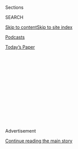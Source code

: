 <div id="app">

<div>

<div>

<div>

<div class="NYTAppHideMasthead css-1q2w90k e1suatyy0">

<div class="section css-ui9rw0 e1suatyy2">

<div class="css-eph4ug er09x8g0">

<div class="css-6n7j50">

</div>

<span class="css-1dv1kvn">Sections</span>

<div class="css-10488qs">

<span class="css-1dv1kvn">SEARCH</span>

</div>

[Skip to content](#site-content)[Skip to site
index](#site-index)

</div>

<div id="masthead-section-label" class="css-1wr3we4 eaxe0e00">

[Podcasts](https://www.nytimes.com/spotlight/podcasts)

</div>

<div class="css-10698na e1huz5gh0">

</div>

</div>

<div id="masthead-bar-one" class="section hasLinks css-15hmgas e1csuq9d3">

<div class="css-uqyvli e1csuq9d0">

</div>

<div class="css-1uqjmks e1csuq9d1">

</div>

<div class="css-9e9ivx">

[](https://myaccount.nytimes.com/auth/login?response_type=cookie&client_id=vi)

</div>

<div class="css-1bvtpon e1csuq9d2">

[Today’s
Paper](https://www.nytimes.com/section/todayspaper)

</div>

</div>

</div>

</div>

<div data-aria-hidden="false">

<div id="site-content" data-role="main">

<div>

<div class="css-1aor85t" style="opacity:0.000000001;z-index:-1;visibility:hidden">

<div class="css-1hqnpie">

<div class="css-epjblv">

<span class="css-17xtcya">[Podcasts](/spotlight/podcasts)</span><span class="css-x15j1o">|</span><span class="css-fwqvlz">‘Everything
Is Always Keep
Changing’</span>

</div>

<div class="css-k008qs">

<div class="css-1iwv8en">

<span class="css-18z7m18"></span>

<div>

</div>

</div>

<span class="css-1n6z4y">https://nyti.ms/2x3320V</span>

<div class="css-1705lsu">

<div class="css-4xjgmj">

<div class="css-4skfbu" data-role="toolbar" data-aria-label="Social Media Share buttons, Save button, and Comments Panel with current comment count" data-testid="share-tools">

  - 
  - 
  - 
  - 
    
    <div class="css-6n7j50">
    
    </div>

  - 

</div>

</div>

</div>

</div>

</div>

</div>

<div id="NYT_TOP_BANNER_REGION" class="css-13pd83m">

</div>

<div id="top-wrapper" class="css-1sy8kpn">

<div id="top-slug" class="css-l9onyx">

Advertisement

</div>

[Continue reading the main
story](#after-top)

<div class="ad top-wrapper" style="text-align:center;height:100%;display:block;min-height:250px">

<div id="top" class="place-ad" data-position="top" data-size-key="top">

</div>

</div>

<div id="after-top">

</div>

</div>

<div>

<div class="css-1g7y0i5 e1drnplw0">

<div class="css-1ceswkc e1drnplw1">

</div>

<div class="css-f2fzwx e1drnplw2">

<div data-aria-labelledby="modal-title" data-role="region">

<div id="modal-title" class="css-mln36k">

transcript

</div>

<div class="css-pbq7ev">

</div>

<span>Back to Sugar
Calling</span>

<div class="css-f6lhej">

<div class="css-1ialerq">

<div class="css-1701swk">

bars

</div>

<div>

<div class="css-1t7yl1y">

0:00/41:16

</div>

<div class="css-og85jy">

\-41:16

</div>

</div>

</div>

</div>

<div class="css-15fbio0">

<div class="css-1p4nyns">

transcript

## ‘Everything Is Always Keep Changing’

### Hosted by Cheryl Strayed, produced by Kelly Prime and Austin Mitchell, and edited by Sara Sarasohn

#### Cheryl Strayed calls the author George Saunders to talk through the uncertainties of this moment.

Friday, April 3rd, 2020

</div>

  - cheryl strayed  
    So I have this wonderful mentor, the writer George Saunders. He’s
    the author of so many beautiful books. “Lincoln in the Bardo” is his
    most recent one, “Tenth of December,” “CivilWarLand in Bad Decline,”
    “Pastoralia” and several others. He was my professor when I was
    getting my M.F.A. at Syracuse University. Now it was more than 20
    years ago that I met George. And I didn’t really even read his
    writing before I applied there. What’s interesting about it is so
    many people were applying there because they wanted to work with
    George. And I didn’t. I hadn’t read his work. But what happened is
    he called me up and he accepted me into the program. And we had
    these long conversations, and I was so struck by how wonderful he
    was that I went and read his books. And I was like, oh, he is a
    great writer. I’d love to work with him. So I did that. I accepted.
    And there was this graduate school picnic — this sort of opening
    picnic, and I met him and his wife Paula and their two daughters who
    were really little kids at the time. I have this vivid image of
    George putting his hand on top of one of their heads. And now
    they’re in their 20s and all grown up. But I knew that I was
    meeting somebody who was really, at essence, a really wonderful
    person. I think he’s an extraordinary — a great, great writer. But
    he’s an even more extraordinary man. So I was thinking about George
    in this moment, because he has been such a guiding light to me and
    to so many. His humor, his compassion, his generosity, and his
    ability to take the long view, I feel like that is the voice I need
    to hear right now on the phone. So I’m going to give him a call.

  - \[phone ringing\]

  - george saunders  
    Hello?

  - cheryl strayed  
    George.

  - george saunders  
    Cheryl, how you doing?

  - cheryl strayed  
    Hi, it’s Cheryl.

  - george saunders  
    I know.

  - cheryl strayed  
    How are you doing?

  - george saunders  
    Good. We’re hanging in here.

  - cheryl strayed  
    Oh my gosh. I’m really so excited to get this chance to talk to you
    in the middle of a pandemic.

  - george saunders  
    Yeah. It’s a once in a lifetime.

  - cheryl strayed  
    I hope so. How are you? First of all, where are you?

  - george saunders  
    I’m in Corralitos, California. So we’re just between Santa Cruz and
    Watsonville — so kind of up on a hillside. And from the front of our
    house, you can see Watsonville and some of the ocean.

  - cheryl strayed  
    Wow. So you’re looking out over — do you see trees? Do you see
    houses? What do you see?

  - george saunders  
    Well, we’re up in Redwoods, and so we see that. And then if you look
    far enough out, there’s berry fields. And then beyond that, kind of
    dimly, there’s the city of Watsonville. So it’s really beautiful.
    And you’d never know there was a problem.

  - cheryl strayed  
    Yeah, isn’t that interesting? That’s fascinating to me.

  - george saunders  
    Yeah I was staying off media so much, and then I got back on it. And
    I just was kind of stunned by the numbers that they’re talking about
    now. And I just can’t imagine 100,000 people. That’s just literally
    beyond my capacity to imagine it. And it’s such a weird disconnect
    to have that in your head and your heart and then look outside and
    everything looks, from this perspective, normal. It’s really
    strange.

  - cheryl strayed  
    Yeah. There is this sense we’ve been lucky not to be sick, at least
    yet. But beyond us, there are really painful and hard and difficult
    things happening to a lot of people around the globe. And that, to
    me, I have to say, has been terrifying. And it’s been distracting.
    And I’m curious how you’ve been responding to that emotionally.

  - george saunders  
    Well, I think in some ways, I don’t know, it’s always happening.
    There is always misery. But I also think I’ve noticed about myself
    that in times like this, my mind wants to have answers for
    everything. It wants to have a take on things to give myself
    comfort. I think of it like when you slip on the ice and in the
    split second before you’re about to hit the ground, that’s really
    having no take. You’re just out of control and the pavement’s
    rushing up. So I think sometimes you just go, yeah, we’re in that
    moment. We can pretend we can stop time and have a take on hitting
    the pavement or being mindful as we hit the pavement. But in fact,
    it’s really unknown what’s happening. And I think, especially for
    writers, us type A people, it’s kind of difficult to be in a state
    where you just say I really don’t know what’s going on I have no
    control over it and no say over it and actually, very little
    influence at this point. That’s a strange set of thoughts for
    anybody to have. But I think maybe for those of us who interpret for
    a living, it’s especially both confusing and important, I think, to
    say, yeah, we don’t know. We have to keep our sensory apparatus as
    open as we can so we don’t miss any actual data. And to do that in
    the face of one’s own anxiety is kind of difficult.

  - cheryl strayed  
    It is. And as you’re talking, you’re reminding me, you told me about
    an email you wrote to your graduate students at Syracuse University,
    and I’m wondering if you could read to me what you wrote to them.

  - george saunders  
    Oh. Sure. Sure. No, I’d be happy to. Yeah, it just goes like this.
    Dear, S.U. writers — jeez, what a hard and depressing and scary
    time, so much suffering and anxiety everywhere. I saw this bee
    happily buzzing around a flower yesterday and felt like, “Moron\! If
    you only knew.” But it also occurs to me that this is when the world
    needs our eyes and ears and minds. This has never happened before
    here — at least not since 1918. We are, and especially you are, the
    generation that is going to have to help us make sense of this and
    recover afterwards. What new forms might you invent to fictionalize
    an event like this, where all of the drama is happening in private,
    essentially? Are you keeping records of the emails and texts you’re
    getting, the thoughts you’re having, the way your hearts and minds
    are reacting to this strange new way of living? It’s all important.
    50 years from now, people the age you are now won’t believe this
    ever happened or will do the sort of eye roll we all do when someone
    tells us about something crazy that happened in 1960. What will
    convince that future kid is what you are able to write about this.
    And what you’re able to write about it will depend on how much sharp
    attention you’re paying now and what records you keep, also, I think
    with how open you can keep your heart. I’m trying to practice
    feeling something like, ah, so this is happening now. Or hmm, so
    this, too, is part of life on Earth — did not know that, universe.
    Thanks so much, stinker. And then I real quick tried to pretend I
    didn’t just call the universe a stinker. I did a piece once where I
    went to live incognito in a homeless camp in Fresno for a week. Very
    intense, but the best thing I heard in there was from this older guy
    from Guatemala, who was always saying, “Everything is always keep
    changing.” Truer words were never spoken. It’s only when we expect
    solidity, non-change, that we get taken by surprise. And we always
    expect solidity, no matter how well we know better. Well, this is
    all sounding a little preachy, and let me confess that I’m not
    taking my own advice — at all. It’s all happening so fast. Paula has
    what we are hoping is just a bad cold, and I’m doing a lot of inept
    caregiving. Our dogs can feel that something weird is going on — no
    walk? Again? But I guess what I’m trying to say is that the world is
    like a sleeping tiger, and we tend to live our lives there on its
    back. We’re much smaller than the tiger, obviously. We’re like
    Barbies and Kens on the back of a tiger. Now and then, that tiger
    wakes up, and that is terrifying. Sometimes it wakes up when someone
    we love dies or someone breaks our heart or there’s a pandemic. But
    this is far from the first time that tiger has come awake. He she
    has been doing it since the beginning of time and will never stop
    doing it. And always, there have been writers to observe it and
    later make some sort of sense of it — or at least bear witness to
    it. It’s good for the world for a writer to bear witness, and it’s
    good for the writer too, especially if she can bear witness with
    love and humor and, despite it all, some fondness for the world,
    just as it is manifesting — warts and all. All of this to say,
    there’s still work to be done, and now more than ever. There is a
    beautiful story about the Russian poet Anna Akhmatova. Her husband
    was shot and her son arrested during the Stalinist purges. One day,
    she was standing outside the prison with hundreds of other women in
    similar situations. It’s Russian cold, and they have to go there
    every day, wait for hours in this big, open yard, then get the
    answer that today and every day, there will be no news. But every
    day, they keep coming back. A woman, recognizing her as the famous
    poet, says, poet, can you write this? And Akhmatova thinks about it
    for a second and goes, yes. I wish you all the best during this
    crazy period. Someday soon, things will be back to some sort of
    normal, and it will be easier to be happy again. I believe this, and
    I hope it for each one of you. I look forward to seeing you all
    again and working with you, and even in time, with sufficient PPE,
    give you a handshake or a hug. Please feel free to email anytime for
    any reason, George.

  - cheryl strayed  
    George, that’s so beautiful. I mean, I know it’s been now a couple
    decades, really — has it been that long since I was your student?

  - george saunders  
    No. Three years. Three years.

  - cheryl strayed  
    But I feel like you wrote that to me. And I love this — how do you
    say her name — Akhmotiv —

  - george saunders  
    Akhmatova.

  - cheryl strayed  
    Akhmatova. I love how Akhmatova says — or the person standing with
    her says, poet, can you write this? And she says, I can. And I
    think, obviously, that is our job as writers, and it’s the job of
    the artist to write that moment. It has been through all time, and
    it will be through all time. And I think that that also translates
    outside of the arts. It translates to, really, every human on the
    planet who has something to contribute about the story of us. And I
    think that that’s what’s so powerful about that moment of that
    understanding that, yes, we can bear witness, as you say. We don’t
    have to be a novelist. We don’t have to be a poet. We can do that
    even as a person.

  - george saunders  
    Yeah. And also you get the feeling that she — I think you’re
    actually right. I think she says, I can. I don’t have the text in
    front of me. But the beauty of that is to say, I hear her saying, I
    think I can. I think I can try. And that idea that if you’re going
    to describe a moment like that, you’d really have to sort of keep
    moving the fences out. That’s a beautiful story, because she
    includes the woman who’s interrogating her. If she had just stopped
    at describing the weather in the jail, somehow it’s not the full
    reality. So I think that, for me, is a beautiful challenge is to
    keep saying everything that you think or feel or perceive, even if
    it seems totally trivial, might be part of the larger picture. It
    might be that in 100 years — or not 100 years, but say when we’re
    old people, you look back and it might be some totally trivial
    detail that actually encapsulates the whole thing. But you won’t
    know until you get there. And to know, you have to record it along
    the way, I guess.

  - cheryl strayed  
    So this idea — one thing I’m struck by that both of us keep sort of
    circling around and saying, this control. And I think both of us as
    writers who have invented characters and made them do things, we
    know that, actually, this idea that we can control really anything
    is just an absolute illusion. And yet, it’s incredibly hard for us
    to wrap our minds around, right? How are you absorbing that reality
    that you don’t know if you’re going to be able to go hang out with
    your friends in a month. You don’t know if you’re going to be able
    to do that in six months. We don’t really know when we can all make
    plans again. So I’m wondering, what sense do you make of that?

  - george saunders  
    Well, for me what’s interesting is I was really enjoying canceling
    things. Even before the pandemic, I was just like, I’m going to say
    no to everything. And I was getting a little bit ecstatic about that
    — that I could just be a family person and sit in my room and write.
    And I’m like, that’s what I really want to do anyway. So in a way,
    it’s weird, I’m still kind of in the place where, for most things,
    the canceling of plans doesn’t really make me very anxious. Except
    the one weird thing is I can’t see my parents or my kids. And that
    bothers me, because they’re both in different cities — my kids
    aren’t. So that’s bad. But actually, I think it just caught me at
    a funny moment where I’m happy to stay home. And then I think for
    me, the control thing has to do with it’s a personality disorder
    that I have. I found a way, I think, in my work to use it kind of
    beneficially. In that little world, you’re absolutely responsible
    for controlling every line. I think that’s what I’m finding out. I
    don’t know if that resonates with what happens when you write.

  - cheryl strayed  
    Well, and I think too, there is this sense of — I don’t know,
    there’s something about paying attention too. When you’re writing,
    you’re so focused. And that has been one of the primary challenges
    for me is distraction, I find that it’s very hard to focus unless I
    become absorbed in something. And writing surely does that. But what
    about other stuff? Are you baking bread and taking up new things? Or
    are you and Paula just laying low?

  - george saunders  
    Well, I mean, Paula has been a little sick. So I’ve been kind of the
    inept caregiver, as I said in that letter. And that’s been going on
    about eight or nine days. And so I really was working pretty well.
    But now I had a story in The New Yorker, so I closed that and did
    some of the peripheral stuff. But I’ve just been kind of cooking and
    cleaning in my comical American male way. So the thing I’m starting
    to notice — just micro notice — is I think I’m a little reliant on
    that state of concentration that you’re talking about. That when you
    go into a story, what it feels like to me as I’m just obsessing over
    the small details of the text. I’m starting to think that that’s
    some kind of neurological state that’s akin to, but not exactly
    equal to, meditation. And it really makes me happy in a kind of not
    euphoric, but it makes me solid. It makes me a little more positive
    as a person. But having found out the writing in that state of mind
    increases my happiness, then it’s kind of my responsibility to get
    into that more — as much as I can.

  - cheryl strayed  
    Do you meditate?

  - george saunders  
    Yeah. Yeah. And we’re doing some prayers during this. And yeah, so
    that’s been part of our lives for a long time and a very reliable
    one. And that’s one of the things about this moment that is
    interesting is that the anxiety that we’re talking about is
    basically people saying, I want things to be the way they were. I
    want to live. I want to not be sick. I want to not have to worry
    about getting somebody else sick. I want to go to a bar. But really,
    what occurs to me is, why? What was it that you want to do once you
    are free again? And for most of us — I think for me, it’s just, I
    want to assume my old habits. Why? Because they assuage my anxiety,
    essentially. And so it does present a little bit of a moment to look
    afresh it what we do with our energy when we’re healthy. And I know
    this is a trivial example — we live kind of about half an hour out
    of town. So it’s kind of a big trip to go into the store. But we go
    just about every day, I would say — just out of habit. Well this
    last period, we haven’t been in two weeks. And we’re eating better
    probably, you know? So it does make me think so many of the ways
    that we live are kind of just lazy and habitual from that small
    example to the larger things. So I’m trying to be optimistic and
    think that maybe each of us having a little enforced spring break
    and if we’re healthy, god willing, it might make us look a little
    differently at the American life that we all live — the innate
    laziness and violence of it and the habitual part of it — that most
    of us just accepted and try to make the best of it. So maybe a
    little bit of a breather for the world to go, wait a minute. What
    are we doing? That would be nice. We’ll see.

  - cheryl strayed  
    I think you’re really right. I think you might remember that I grew
    up in rural Minnesota without running water or electricity or indoor
    plumbing. And my mom was really this incredibly kind of
    self-sufficient person and my stepfather, incredibly
    self-sufficient, grew a lot of our food. And she preserved and
    canned and pickled everything. She baked bread. She knew how to do
    everything in the domestic realm. And I refused to learn any of
    that, because I wanted to. Because I didn’t want to be a domestic
    goddess. I wanted to be a great American writer. And I wanted to
    sort of mark my space in a place that wasn’t traditionally sort of
    defined for women. But, boy, have I thought about my mom so much in
    these last couple of weeks where I am not getting dinner from the
    grocery store kind of deli counter. And I have these old books of my
    mom’s — Stocking Up and these kind of food preservation books. And
    I’m opening them for the first time. And so that’s been kind of
    interesting. And you’re right, it’s been a little bit of a
    corrective, because I don’t necessarily want to be somebody who has
    to spend two hours making dinner every night. But it’s kind of been
    good for me to have to stretch in that direction.

  - george saunders  
    Yeah, that’s a beautiful story. It’s almost like your family kind of
    enacted the last 80 years of American history in one generation,
    where at some point, people could do all that stuff. And then I
    remember as a kid in Chicago, it was so cool to get Jello or to go
    to Burger King. It just seemed like canning your own food was so
    last century. But yeah, no, that’s a beautiful — that’s a beautiful
    idea.

  - cheryl strayed  
    It’s true.

  - george saunders  
    I don’t know if you’re — are you a Wendell Berry fan?

  - cheryl strayed  
    I am, yeah.

  - george saunders  
    Well, I just was thinking how prescient he is and he had this idea
    that, as his one book is titled, “It All Turns On Affection.” And
    it’s made me think how many hours of our day, of our working lives
    are spent doing something that we feel connected to, that’s really
    ours, you know? And I think that his words, Berry’s words, are
    really speaking to me now and saying, well, maybe this is a moment
    when we could at least a little bit investigate moving backwards on
    that arc and taking a little more responsibility for the way we live
    in the world and also minimizing the small violences that he talks
    about — the kind of inquisitiveness and the idea that what we’re
    going to do in this world is exploit whatever’s out there to make it
    easy on ourselves. But I thought I’d read his poem. He wrote this
    for his wife, I assume, and it’s called “The Wild Rose.” Sometimes
    hidden from me in daily custom and in trust so that I live by you
    unaware, as by the beating of my heart. Suddenly, you flare in my
    sight — a wild rose looming at the edge of thicket — grace and light
    where yesterday was only shade. And once again, I am blessed,
    choosing again what I chose before.

  - cheryl strayed  
    Wow. Beautiful.

  - george saunders  
    Yeah, just the idea that this — I was out. I took the dogs on a
    walk. And I mean, it sounds kind of corny, but I was like, oh,
    trees. They really hit me in a different way than they had before.
    And when I was a kid, I read “Walden” for the first time on the
    south side of Chicago and then had this kind of cheesy experience of
    walking through a forest. But suddenly, the whole landscape was
    different because Thoreau had written about it. And I think that’s
    happening a bit now. You’re like, the clouds — the clouds are still
    there. They still like us.

  - cheryl strayed  
    And we can still commune with it. I mean, I think that that’s
    something really powerful about this experience you’re talking about
    is that, OK, we have to take a step back from each other, but there
    are these other things that we can step closer to.

  - george saunders  
    Yeah.

  - cheryl strayed  
    Maybe it’s the thing we refused to learn in our childhood.

  - george saunders  
    Right.

  - cheryl strayed  
    Like me learning from my mom how to pickle a cucumber or really
    those things I wrote so much about in “Wild” — the way that the
    natural world can feel like our home, that we are not in opposition
    to it, and that we can — I had a similar experience when I was on a
    walk the other day. And I was looking at the trees and I thought,
    they don’t have this virus. They’re impervious to this virus. And I
    felt some sort of connection, some sort of sense of comfort
    emanating from just the fact that they were safe from this and that
    they would stand watch over us as they always have. That there is a
    way that they do that.

  - george saunders  
    This is a funny look at the difference in our minds, because I was
    going to say you felt resentment. Bastards.

  - cheryl strayed  
    Well, no.

  - george saunders  
    No, I think that’s exactly right.

  - cheryl strayed  
    For the record, George Saunders, you’re the only one calling a bee a
    moron. I would never do that.

  - george saunders  
    Yeah. You have to meet this bee. This particular bee was really bad.
    No, the other thing that I was struck by too is just that maybe it’s
    nice to think that this will adjust things in a positive way. But it
    sure is making clear how ridiculous our economy is and the wealth
    differential. And you think about people who have to take a week off
    of work and can’t afford it. And I think it’s underscoring so many
    pre-existing problems with our country, from the top to the bottom.
    And it’s stressing every aspect of what we are, and that’s
    disconcerting.

  - cheryl strayed  
    Well, and it’s asking us to also then define who we are. And I think
    that the opportunity here is to move in the direction of empathy and
    compassion. And the question is, will we take it? Will those who
    have privilege and power use it for good or use it for, I hate to
    cast it in this way, but for evil? And I do think there’s evidence
    in both directions about the path we’ll take. What do you think is
    going to happen?

  - george saunders  
    I don’t know. For me, what comes to my mind is sort of like, well,
    in a sense, we’re asking how did we get in this position in the
    first place? And my fear is that people are going to be so relieved
    when it’s quote unquote “over,” I’m sure we’ll just jump right back
    into the same water. So I don’t know. So it could be that maybe
    something good will happen. And I’m certainly rooting for that. But
    I don’t know. I don’t know.

  - cheryl strayed  
    So, George, I read something on Twitter — you’re not on Twitter, are
    you?

  - george saunders  
    No.

  - cheryl strayed  
    Oh my god.

  - george saunders  
    Or should I say, no. No. I’m not on any social media.

  - cheryl strayed  
    I know. You were for a while, and then you disappeared. And I was
    glad to hear it wasn’t you unfollowed me because I’m insufferable.
    It was because you actually —

  - george saunders  
    Oh, no, no. I had a little Facebook author page, and even that drove
    me up the wall. The joke I always make is I trained myself for years
    to write slowly for a lot of money, so I have no interest in writing
    quickly for free.

  - cheryl strayed  
    Yeah. Well, see, I’m one of those sort of superficial simpletons who
    I’m on social media. I love social media.

  - george saunders  
    Yeah, but again, you do it so authentically that it’s lovely. So I
    think everybody has to assess their own power.

  - cheryl strayed  
    Thank you. But let me tell you — one of the best things, as you
    probably are aware, there are some really cool things on social
    media. And one of my favorite things on Twitter is to follow Carl
    Reiner. He’s absolutely brilliant and sweet and hilarious. He turned
    98 just a few days ago. And he —

  - george saunders  
    Happy birthday. Mazel tov.

  - cheryl strayed  
    Can you believe this? He tweeted this, and it really stopped my
    heart. This is what he said — for the first time in memory, I see
    nothing in this world about which I care to joke. And it felt true
    to me, and it felt so sad to me that this 98-year-old man, this
    funny man, this comedian was saying I see nothing about which to
    joke. And I’m wondering what you think of that. Your life is full of
    so much humor, your work is full of so much humor.

  - george saunders  
    I think — when I was doing all the research on Lincoln, I found
    something interesting. He was majorly depressed. And the only way he
    could get himself out of it is to just joke — just consciously say
    I’m going to tell some jokes, and that’s going to make me feel
    better. So I think we used to think that jokes or humor is a
    response to being happy. You’re happy so you make a joke. And that’s
    sometimes true for me. But I’ve also noticed for myself that to
    allow myself to make a joke in a given situation does something to
    my disposition. It just lightens it in a certain way or it activates
    it, I guess I would say. So my hope would be that Carl Reiner, who I
    adore, was having a bad day. And if you got him into a situation,
    I’m hoping — I’m hoping and praying that he would still find the
    joke, because it would be there for him. I think too, part of it is
    if you think about the way we’re processing this thing, most of us
    are seeing no direct evidence of it. I saw it. The other day I was
    driving out of my house, and I saw this beautiful little Rockwellian
    picture — these two couples were standing across from each other on
    the road I was driving down, shouting out to each other and laughing
    and having a conversation — with the road being their social
    distancing. So most of us aren’t seeing this. It’s just sort of
    theoretical. We’re seeing it in the media. We’re sympathizing from
    afar, and so on. And so I think for me, I’m trying to remember that
    it’s OK to feel whatever you’re feeling. If you find a joke, go
    ahead. Or if you find yourself forgetting about it for a couple
    hours and feeling happy, of course. But I hope he feels differently.
    And if he doesn’t, that’s OK too.

  - cheryl strayed  
    I just want to say, George, rest assured — of course, two days
    later, I went on Twitter, and there was Carl Reiner, and he made me
    laugh. There was a joke. He made a tweet. He tweeted a joke.

  - george saunders  
    So he was being beautifully honest about what he was feeling at that
    moment. And I love that. That’s fantastic. Yeah. I would argue that
    even during the worst time, there are pockets of beauty and pockets
    of pleasure. And it seems to me one thing that is a danger in our
    time of social media and cable news is that we accept the world’s,
    meaning the media’s, narrative as all pervasive and correct. And
    that bee that I talked about, that was a real bee. And he was having
    a good day. So in a certain way, I think for a writer, the complex
    chore of imagination is to say the world is not a complete fabric of
    misery right now. It’s pockets of incredible misery. And so to sort
    of hold that complexity in the brain is difficult. But I think it’s
    a form of moral responsibility to say, I don’t have to accept an
    outside interpretation of what’s a very complex reality, especially
    if it makes me more anxious and less helpful and depressed. But I
    think to be mindful of what pleasures there are is a really good way
    to make sure that when you’re needed, you’ll be ready — something
    like that maybe.

  - cheryl strayed  
    And there’s beauty in every day. We know that for certain, no matter
    what is happening. And so yeah, I think it is about being able to
    hold many complex ideas that seem sometimes to contradict themselves
    in one hand. And probably this moment simply amplifies, again, what
    was always true. There was always sorrow. There was always violence.
    There was always death and disease and destruction and loss. And
    there’s always beauty. And if we choose to be there to see that, we
    get to be the one to see that.

  - george saunders  
    Yeah, we can hold a lot of those ideas at once. I mean, we
    theoretically can — I can’t, but one could. I think Fitzgerald said
    something like that — that’s the mark of an intelligent person is
    the ability to hold two contradictory ideas in mind at the same
    time. So I think that’s another thing that reading and writing helps
    us train us. It’s like training wheels to almost like a
    plate-spinner. At the beginning, you can’t even spin one plate.
    Well, with training, you could do a few. And I think for me, that’s
    what reading and writing both do.

  - cheryl strayed  
    Yeah, I really think that story is an essential part of our ability
    to survive and thrive. I really do. We use that phrase a lot — books
    will save us or story will save us or art saves. And it sounds trite
    or sort of self promotional, especially when we writers are saying,
    no, stories will save us. But the fact is, it’s true. This is the
    reason I’m calling you, because, really, when I search my soul and
    think, how have I reckoned with the things that were most difficult?
    How have I learned how to be brave and accept and move on and grieve
    and carry my burdens with maybe a tiny bit more grace? And the
    answer is, no question, it’s story. And I do think that’s the
    genuine power.

  - george saunders  
    Yeah. We go through this life so fast, and we don’t really have time
    to learn the lessons. But some of them are enshrined in stories. We
    had a thing — a couple of weeks ago, my dad and I were e-mailing
    about this epidemic. And he said that in Chicago in the 1918
    epidemic, something like 8,000 people died in that, at that time,
    smaller city. And he said that in the family lore, there was a story
    that his grandmother had had a son who died in the epidemic. And
    sort of his idea was that the body had been left on the street,
    because things were so crazy. So we started talking about that, and
    my dad and I and a cousin and my aunt kind of put our heads together
    and started doing some research. And it turns out, yeah, the kid
    actually, we always heard he was eight. In fact, he was three. And
    his name was Leroy Gendrow. And the story was that he suffered. And
    so the family could hear, and his mother — my father’s grandmother —
    screamed and wailed at his death. And then because the system was so
    overwhelmed, they had to wrap this little boy up in a sheet in which
    he died and take it out to the street. And one of the details we
    found out was the truck would come by every morning, which gives you
    some sense of the scale of this thing. And so my dad wrote this
    beautiful email to me saying that basically, he’d lived with that
    story all his life — kind of half heard at a family party. And I
    think it was painful for the family and they suppressed it. And it
    was during World War I, and so people kind of moved on. But the kid
    never got a grave. It was a mass burial, you know? And my dad said
    how moving it was it now that little boy had a name. He had a name —
    Leroy Gendrow. He had an age. We were able to find out that he was
    buried at Mount Olivet cemetery on the South Side. So I was thinking
    about why that additional detail was important. Now, when I was
    doing the Lincoln book, I read somewhere that the dead actually like
    to be remembered. They like to be verbally recalled, they like their
    picture to be up. But even leaving that aside, why was that
    satisfying to my family to be able to speak this kid’s name aloud?
    And I don’t know. I mean, I don’t know if you have thoughts on that.
    But it was just, as Carver said, a small good thing to be able to
    speak that kid’s name, you know?

  - cheryl strayed  
    Well, and I think that’s everything about what we’re saying about
    the power of story. Because, of course, what is a story but that we
    get to hear one report of a human existence or a human experience?
    And I was just saying to my kids the other day, some number of
    people who have died of the COVID-19, I was saying OK, that’s, the
    equivalent of this entire portion of the city of Portland — that
    they’re all dead. Because it’s abstract. Even this family story
    you’d heard, like, oh, my father’s grandmother’s son — who is he
    to you? He’s nobody. But then he becomes Leroy, and it becomes that
    family in that apartment and that truck that comes every day and
    that body on the street. This is how we build empathy and compassion
    is that we listen really hard to the stories all around us. We see
    the people around us. So there’s this grand scale experience, but
    maybe we live it on the human scale, maybe we look again at the
    people around us with maybe more love.

  - george saunders  
    Yeah. It’s funny how the challenge of this moment is similar to the
    fictional challenge, which is can you extrapolate from someone
    else’s experience to your own viscerally? And it’s kind of hard.
    What is that quote about 100,000 deaths is a statistic, one death is
    a tragedy. I’m probably getting that wrong. Especially in this way
    that we’re isolated, now to say, OK, I’m going to actively work on
    it as part of my ethical spiritual life to try to imagine that not
    everything is fine everywhere. And it’s the great human struggle,
    but maybe exaggerated at a moment like this. I don’t know, it’s kind
    of amazing. It’s just stunning in a way to think about what’s
    happening, even as we speak.

  - cheryl strayed  
    So, George, are you afraid — one of the things that’s come up for me
    — I’m 51 —

  - george saunders  
    You’re a baby.

  - cheryl strayed  
    I’m a baby. How old are you?

  - george saunders  
    61\.

  - cheryl strayed  
    61\. OK. So we’re not — yeah, we’re just a decade apart here. But my
    mom died when she was 45. I was 22. And I thought, OK, I’m going to
    die young. I’m not going to be 45. I’m not going to reach that age
    without dying. It was kind of like a little superstition that I
    share with a lot of people who lost parents young. They have that
    same thing. When they reach the age that their parent died, it’s
    always a thing, right? It’s a passage. And here I am, I made it to
    the other side. I’m 51 and here I am. And then this pandemic came
    along, and one of my thoughts when I am in my kind of scaredest
    place, which I’ve gone to a few times over this last couple of
    weeks, is I think, see, I was right. I am going to die young, and my
    kids are going to be orphans — or at least motherless, like I was.
    That they’re going to suffer like I’ve suffered. And I have to
    admit, I don’t think of myself as somebody who’s anxious or much
    thinking about — I’m not afraid of things very often. And yet
    suddenly, I felt like I’m afraid I’m going to die of this COVID-19.
    I’m afraid. Are you afraid?

  - george saunders  
    I mean, in my gut, I’m kind of a Pollyanna. And we’re being super
    careful. We’re basically like Clarks watching the birds as they fly
    by our house, you know? So in my gut, I don’t think so. But I think
    this maybe ties in with what we’re saying about stories is you look
    out at the world and you read these accounts, even though they’re
    quick and they’re sort of at this moment kind of surface accounts.
    And you have to start saying it’s possible. It’s possible. So I
    think that’s part of the responsibility is to be careful, but also
    go yeah, you can read his accounts of people who, two weeks ago,
    were high functioning people running around happy and they died. So
    I think part of it is to try to get that into your body and your
    mind on a daily basis that it’s temporary.

  - cheryl strayed  
    Hmm. I think the thing is that we keep circling around is everything
    that’s scary about this moment has existed all this time. This whole
    51 years I’ve been alive and the whole 61 you’ve been alive, this
    has always been true.

  - george saunders  
    Yeah.

  - cheryl strayed  
    Right?

  - george saunders  
    Right.

  - cheryl strayed  
    I think what’s happening for me and you and everyone right now is
    it’s amplified, and suddenly it’s on our doorstep. So in some
    ways, it functions as it’s this real thing that’s happening. It’s
    also a metaphor — a metaphor, really, for the truth of human
    existence, which is that we’re mortal, and that we don’t have
    control, and that we have to simply try our best, keep the faith,
    and maybe pray to the divinity in each other and honor the divinity
    that is within each of us.

  - george saunders  
    Yeah. I think it does remind me so much of 9/11 and that feeling — I
    think it’s called sympathetic compassion where you’re not in danger
    yourself, but you can imagine the fear and danger someone else is
    in. And that longing to want to do something, or really, in its most
    profound, you’re longing that that person not suffer, you’re longing
    that that person be happy. And that’s very profound. And I think if
    we can cultivate that feeling of wishing the best, that’s such a
    powerful thing. And I think that’s what we’re here to do all the
    time. But in these situations, you feel it. We talk about anxiety —
    the anxiety of the moment — and I’ve been trying to think that some
    of that is useless. Some of it is just neurosis. But part of the
    anxiety is kind of like I read somewhere that there’s a meditation
    you can do where you imagine a person that you love very much
    drowning just beyond your reach. And that feeling that comes up when
    you do that is actually compassion. I’m sure another part of that
    meditation is you imagine somebody who isn’t so close to you
    drowning out of your reach, and you could actually grow your love in
    that way, I think. That part of this, I think, is I’m trying to
    think about the usefulness of that — the fact that you could
    cultivate a feeling of concern for other people, and that that
    concern could get larger. So I suppose if you’re looking for
    something that this moment conveys that isn’t negative, the
    potential for that might be, as you said, to pray and to try to lure
    out the better parts of ourselves.

  - cheryl strayed  
    Yeah — to rise to that. OK, well, George, you know what? It has been
    enriching to my soul to hear your voice and to chat with you and to
    catch up. That’s what I think has been so striking to many of us is,
    like, how certain it is that we need our friends during this time
    and that human connection. So thank you. Thank you for talking to me
    and being here with me today on the phone.

  - george saunders  
    It’s been such a pleasure for me. We miss you so much, and can’t
    wait to sit down in person and get within the six-foot radius and
    all that.

  - cheryl strayed  
    You know, and I’m going to even look out further than that to the
    day that we can actually give each other a hug.

  - george saunders  
    Now, let’s not get crazy. Let’s not get crazy here. No, and give my
    love to your family. Thank you so much for asking me. I enjoyed
    every minute. I always come away from conversation with you
    believing that much more in writing. So thank you for being out
    there.

  - cheryl strayed  
    Oh thank you. Love to your family too, George. Bye bye.

  - george saunders  
    All right. Bye bye.

  - cheryl strayed  
    I’m Cheryl Strayed, and this is “Sugar Calling.” Next week, Margaret
    Atwood. Thanks for
listening.

</div>

</div>

</div>

</div>

<div style="position:absolute;width:0;height:0;visibility:hidden;display:none">

</div>

<div style="width:100%">

<div class="css-18qqsen e1eullfg0" style="background-image:url(https://static01.nyt.com/images/2020/04/29/podcasts/sugar-calling-album-art/sugar-calling-album-art-videoFifteenBySeven2610-v2.png)">

<div class="css-1hmsypo e1eullfg2">

<div class="css-131hid3 e1eullfg3">

<div class="css-1uhi299 e1eullfg1">

</div>

<div class="css-1tloyb6">

<div class="css-1kltdsh ehra6vc0">

[<span class="css-1f76qa2">![Sugar Calling
logo](https://static01.nyt.com/images/2020/04/29/podcasts/sugar-calling-album-art/sugar-calling-album-art-square320.jpg)<span>Sugar
Calling</span></span>](https://www.nytimes.com/column/sugar-calling)<span class="css-1lhttlg ehra6vc1"><span class="css-sj5ozi ehra6vc2">Subscribe:</span></span>

  - [Apple Podcasts](https://itunes.apple.com/us/podcast/id1505881384)
  - [Google
    Podcasts](https://podcasts.google.com/?feed=aHR0cHM6Ly9yc3MuYXJ0MTkuY29tL3N1Z2FyLWNhbGxpbmc&ved=0CAUQrrcFahcKEwjA8Kyn09voAhUAAAAAHQAAAAAQBQ)

</div>

</div>

<div class="css-1r0dpua e1eullfg4">

<div class="css-1gu519p edye5kn0">

<div>

# ‘Everything Is Always Keep Changing’

## Cheryl Strayed calls the author George Saunders to talk through the uncertainties of this moment.

</div>

<span class="css-lsnb14 edye5kn4">Hosted by Cheryl Strayed, produced by
Kelly Prime and Austin Mitchell, and edited by Sara Sarasohn</span>

<div class="css-1vd84sn">

<span class="css-16bt4xd">Transcript</span>

</div>

</div>

<div class="css-1g7y0i5 e1drnplw0">

<div class="css-1ceswkc e1drnplw1">

</div>

<div class="css-f2fzwx e1drnplw2">

<div data-aria-labelledby="modal-title" data-role="region">

<div id="modal-title" class="css-mln36k">

transcript

</div>

<div class="css-pbq7ev">

</div>

<span>Back to Sugar
Calling</span>

<div class="css-f6lhej">

<div class="css-1ialerq">

<div class="css-1701swk">

bars

</div>

<div>

<div class="css-1t7yl1y">

0:00/41:16

</div>

<div class="css-og85jy">

\-0:00

</div>

</div>

</div>

</div>

<div class="css-15fbio0">

<div class="css-1p4nyns">

transcript

## ‘Everything Is Always Keep Changing’

### Hosted by Cheryl Strayed, produced by Kelly Prime and Austin Mitchell, and edited by Sara Sarasohn

#### Cheryl Strayed calls the author George Saunders to talk through the uncertainties of this moment.

Friday, April 3rd, 2020

</div>

  - cheryl strayed  
    So I have this wonderful mentor, the writer George Saunders. He’s
    the author of so many beautiful books. “Lincoln in the Bardo” is his
    most recent one, “Tenth of December,” “CivilWarLand in Bad Decline,”
    “Pastoralia” and several others. He was my professor when I was
    getting my M.F.A. at Syracuse University. Now it was more than 20
    years ago that I met George. And I didn’t really even read his
    writing before I applied there. What’s interesting about it is so
    many people were applying there because they wanted to work with
    George. And I didn’t. I hadn’t read his work. But what happened is
    he called me up and he accepted me into the program. And we had
    these long conversations, and I was so struck by how wonderful he
    was that I went and read his books. And I was like, oh, he is a
    great writer. I’d love to work with him. So I did that. I accepted.
    And there was this graduate school picnic — this sort of opening
    picnic, and I met him and his wife Paula and their two daughters who
    were really little kids at the time. I have this vivid image of
    George putting his hand on top of one of their heads. And now
    they’re in their 20s and all grown up. But I knew that I was
    meeting somebody who was really, at essence, a really wonderful
    person. I think he’s an extraordinary — a great, great writer. But
    he’s an even more extraordinary man. So I was thinking about George
    in this moment, because he has been such a guiding light to me and
    to so many. His humor, his compassion, his generosity, and his
    ability to take the long view, I feel like that is the voice I need
    to hear right now on the phone. So I’m going to give him a call.

  - \[phone ringing\]

  - george saunders  
    Hello?

  - cheryl strayed  
    George.

  - george saunders  
    Cheryl, how you doing?

  - cheryl strayed  
    Hi, it’s Cheryl.

  - george saunders  
    I know.

  - cheryl strayed  
    How are you doing?

  - george saunders  
    Good. We’re hanging in here.

  - cheryl strayed  
    Oh my gosh. I’m really so excited to get this chance to talk to you
    in the middle of a pandemic.

  - george saunders  
    Yeah. It’s a once in a lifetime.

  - cheryl strayed  
    I hope so. How are you? First of all, where are you?

  - george saunders  
    I’m in Corralitos, California. So we’re just between Santa Cruz and
    Watsonville — so kind of up on a hillside. And from the front of our
    house, you can see Watsonville and some of the ocean.

  - cheryl strayed  
    Wow. So you’re looking out over — do you see trees? Do you see
    houses? What do you see?

  - george saunders  
    Well, we’re up in Redwoods, and so we see that. And then if you look
    far enough out, there’s berry fields. And then beyond that, kind of
    dimly, there’s the city of Watsonville. So it’s really beautiful.
    And you’d never know there was a problem.

  - cheryl strayed  
    Yeah, isn’t that interesting? That’s fascinating to me.

  - george saunders  
    Yeah I was staying off media so much, and then I got back on it. And
    I just was kind of stunned by the numbers that they’re talking about
    now. And I just can’t imagine 100,000 people. That’s just literally
    beyond my capacity to imagine it. And it’s such a weird disconnect
    to have that in your head and your heart and then look outside and
    everything looks, from this perspective, normal. It’s really
    strange.

  - cheryl strayed  
    Yeah. There is this sense we’ve been lucky not to be sick, at least
    yet. But beyond us, there are really painful and hard and difficult
    things happening to a lot of people around the globe. And that, to
    me, I have to say, has been terrifying. And it’s been distracting.
    And I’m curious how you’ve been responding to that emotionally.

  - george saunders  
    Well, I think in some ways, I don’t know, it’s always happening.
    There is always misery. But I also think I’ve noticed about myself
    that in times like this, my mind wants to have answers for
    everything. It wants to have a take on things to give myself
    comfort. I think of it like when you slip on the ice and in the
    split second before you’re about to hit the ground, that’s really
    having no take. You’re just out of control and the pavement’s
    rushing up. So I think sometimes you just go, yeah, we’re in that
    moment. We can pretend we can stop time and have a take on hitting
    the pavement or being mindful as we hit the pavement. But in fact,
    it’s really unknown what’s happening. And I think, especially for
    writers, us type A people, it’s kind of difficult to be in a state
    where you just say I really don’t know what’s going on I have no
    control over it and no say over it and actually, very little
    influence at this point. That’s a strange set of thoughts for
    anybody to have. But I think maybe for those of us who interpret for
    a living, it’s especially both confusing and important, I think, to
    say, yeah, we don’t know. We have to keep our sensory apparatus as
    open as we can so we don’t miss any actual data. And to do that in
    the face of one’s own anxiety is kind of difficult.

  - cheryl strayed  
    It is. And as you’re talking, you’re reminding me, you told me about
    an email you wrote to your graduate students at Syracuse University,
    and I’m wondering if you could read to me what you wrote to them.

  - george saunders  
    Oh. Sure. Sure. No, I’d be happy to. Yeah, it just goes like this.
    Dear, S.U. writers — jeez, what a hard and depressing and scary
    time, so much suffering and anxiety everywhere. I saw this bee
    happily buzzing around a flower yesterday and felt like, “Moron\! If
    you only knew.” But it also occurs to me that this is when the world
    needs our eyes and ears and minds. This has never happened before
    here — at least not since 1918. We are, and especially you are, the
    generation that is going to have to help us make sense of this and
    recover afterwards. What new forms might you invent to fictionalize
    an event like this, where all of the drama is happening in private,
    essentially? Are you keeping records of the emails and texts you’re
    getting, the thoughts you’re having, the way your hearts and minds
    are reacting to this strange new way of living? It’s all important.
    50 years from now, people the age you are now won’t believe this
    ever happened or will do the sort of eye roll we all do when someone
    tells us about something crazy that happened in 1960. What will
    convince that future kid is what you are able to write about this.
    And what you’re able to write about it will depend on how much sharp
    attention you’re paying now and what records you keep, also, I think
    with how open you can keep your heart. I’m trying to practice
    feeling something like, ah, so this is happening now. Or hmm, so
    this, too, is part of life on Earth — did not know that, universe.
    Thanks so much, stinker. And then I real quick tried to pretend I
    didn’t just call the universe a stinker. I did a piece once where I
    went to live incognito in a homeless camp in Fresno for a week. Very
    intense, but the best thing I heard in there was from this older guy
    from Guatemala, who was always saying, “Everything is always keep
    changing.” Truer words were never spoken. It’s only when we expect
    solidity, non-change, that we get taken by surprise. And we always
    expect solidity, no matter how well we know better. Well, this is
    all sounding a little preachy, and let me confess that I’m not
    taking my own advice — at all. It’s all happening so fast. Paula has
    what we are hoping is just a bad cold, and I’m doing a lot of inept
    caregiving. Our dogs can feel that something weird is going on — no
    walk? Again? But I guess what I’m trying to say is that the world is
    like a sleeping tiger, and we tend to live our lives there on its
    back. We’re much smaller than the tiger, obviously. We’re like
    Barbies and Kens on the back of a tiger. Now and then, that tiger
    wakes up, and that is terrifying. Sometimes it wakes up when someone
    we love dies or someone breaks our heart or there’s a pandemic. But
    this is far from the first time that tiger has come awake. He she
    has been doing it since the beginning of time and will never stop
    doing it. And always, there have been writers to observe it and
    later make some sort of sense of it — or at least bear witness to
    it. It’s good for the world for a writer to bear witness, and it’s
    good for the writer too, especially if she can bear witness with
    love and humor and, despite it all, some fondness for the world,
    just as it is manifesting — warts and all. All of this to say,
    there’s still work to be done, and now more than ever. There is a
    beautiful story about the Russian poet Anna Akhmatova. Her husband
    was shot and her son arrested during the Stalinist purges. One day,
    she was standing outside the prison with hundreds of other women in
    similar situations. It’s Russian cold, and they have to go there
    every day, wait for hours in this big, open yard, then get the
    answer that today and every day, there will be no news. But every
    day, they keep coming back. A woman, recognizing her as the famous
    poet, says, poet, can you write this? And Akhmatova thinks about it
    for a second and goes, yes. I wish you all the best during this
    crazy period. Someday soon, things will be back to some sort of
    normal, and it will be easier to be happy again. I believe this, and
    I hope it for each one of you. I look forward to seeing you all
    again and working with you, and even in time, with sufficient PPE,
    give you a handshake or a hug. Please feel free to email anytime for
    any reason, George.

  - cheryl strayed  
    George, that’s so beautiful. I mean, I know it’s been now a couple
    decades, really — has it been that long since I was your student?

  - george saunders  
    No. Three years. Three years.

  - cheryl strayed  
    But I feel like you wrote that to me. And I love this — how do you
    say her name — Akhmotiv —

  - george saunders  
    Akhmatova.

  - cheryl strayed  
    Akhmatova. I love how Akhmatova says — or the person standing with
    her says, poet, can you write this? And she says, I can. And I
    think, obviously, that is our job as writers, and it’s the job of
    the artist to write that moment. It has been through all time, and
    it will be through all time. And I think that that also translates
    outside of the arts. It translates to, really, every human on the
    planet who has something to contribute about the story of us. And I
    think that that’s what’s so powerful about that moment of that
    understanding that, yes, we can bear witness, as you say. We don’t
    have to be a novelist. We don’t have to be a poet. We can do that
    even as a person.

  - george saunders  
    Yeah. And also you get the feeling that she — I think you’re
    actually right. I think she says, I can. I don’t have the text in
    front of me. But the beauty of that is to say, I hear her saying, I
    think I can. I think I can try. And that idea that if you’re going
    to describe a moment like that, you’d really have to sort of keep
    moving the fences out. That’s a beautiful story, because she
    includes the woman who’s interrogating her. If she had just stopped
    at describing the weather in the jail, somehow it’s not the full
    reality. So I think that, for me, is a beautiful challenge is to
    keep saying everything that you think or feel or perceive, even if
    it seems totally trivial, might be part of the larger picture. It
    might be that in 100 years — or not 100 years, but say when we’re
    old people, you look back and it might be some totally trivial
    detail that actually encapsulates the whole thing. But you won’t
    know until you get there. And to know, you have to record it along
    the way, I guess.

  - cheryl strayed  
    So this idea — one thing I’m struck by that both of us keep sort of
    circling around and saying, this control. And I think both of us as
    writers who have invented characters and made them do things, we
    know that, actually, this idea that we can control really anything
    is just an absolute illusion. And yet, it’s incredibly hard for us
    to wrap our minds around, right? How are you absorbing that reality
    that you don’t know if you’re going to be able to go hang out with
    your friends in a month. You don’t know if you’re going to be able
    to do that in six months. We don’t really know when we can all make
    plans again. So I’m wondering, what sense do you make of that?

  - george saunders  
    Well, for me what’s interesting is I was really enjoying canceling
    things. Even before the pandemic, I was just like, I’m going to say
    no to everything. And I was getting a little bit ecstatic about that
    — that I could just be a family person and sit in my room and write.
    And I’m like, that’s what I really want to do anyway. So in a way,
    it’s weird, I’m still kind of in the place where, for most things,
    the canceling of plans doesn’t really make me very anxious. Except
    the one weird thing is I can’t see my parents or my kids. And that
    bothers me, because they’re both in different cities — my kids
    aren’t. So that’s bad. But actually, I think it just caught me at
    a funny moment where I’m happy to stay home. And then I think for
    me, the control thing has to do with it’s a personality disorder
    that I have. I found a way, I think, in my work to use it kind of
    beneficially. In that little world, you’re absolutely responsible
    for controlling every line. I think that’s what I’m finding out. I
    don’t know if that resonates with what happens when you write.

  - cheryl strayed  
    Well, and I think too, there is this sense of — I don’t know,
    there’s something about paying attention too. When you’re writing,
    you’re so focused. And that has been one of the primary challenges
    for me is distraction, I find that it’s very hard to focus unless I
    become absorbed in something. And writing surely does that. But what
    about other stuff? Are you baking bread and taking up new things? Or
    are you and Paula just laying low?

  - george saunders  
    Well, I mean, Paula has been a little sick. So I’ve been kind of the
    inept caregiver, as I said in that letter. And that’s been going on
    about eight or nine days. And so I really was working pretty well.
    But now I had a story in The New Yorker, so I closed that and did
    some of the peripheral stuff. But I’ve just been kind of cooking and
    cleaning in my comical American male way. So the thing I’m starting
    to notice — just micro notice — is I think I’m a little reliant on
    that state of concentration that you’re talking about. That when you
    go into a story, what it feels like to me as I’m just obsessing over
    the small details of the text. I’m starting to think that that’s
    some kind of neurological state that’s akin to, but not exactly
    equal to, meditation. And it really makes me happy in a kind of not
    euphoric, but it makes me solid. It makes me a little more positive
    as a person. But having found out the writing in that state of mind
    increases my happiness, then it’s kind of my responsibility to get
    into that more — as much as I can.

  - cheryl strayed  
    Do you meditate?

  - george saunders  
    Yeah. Yeah. And we’re doing some prayers during this. And yeah, so
    that’s been part of our lives for a long time and a very reliable
    one. And that’s one of the things about this moment that is
    interesting is that the anxiety that we’re talking about is
    basically people saying, I want things to be the way they were. I
    want to live. I want to not be sick. I want to not have to worry
    about getting somebody else sick. I want to go to a bar. But really,
    what occurs to me is, why? What was it that you want to do once you
    are free again? And for most of us — I think for me, it’s just, I
    want to assume my old habits. Why? Because they assuage my anxiety,
    essentially. And so it does present a little bit of a moment to look
    afresh it what we do with our energy when we’re healthy. And I know
    this is a trivial example — we live kind of about half an hour out
    of town. So it’s kind of a big trip to go into the store. But we go
    just about every day, I would say — just out of habit. Well this
    last period, we haven’t been in two weeks. And we’re eating better
    probably, you know? So it does make me think so many of the ways
    that we live are kind of just lazy and habitual from that small
    example to the larger things. So I’m trying to be optimistic and
    think that maybe each of us having a little enforced spring break
    and if we’re healthy, god willing, it might make us look a little
    differently at the American life that we all live — the innate
    laziness and violence of it and the habitual part of it — that most
    of us just accepted and try to make the best of it. So maybe a
    little bit of a breather for the world to go, wait a minute. What
    are we doing? That would be nice. We’ll see.

  - cheryl strayed  
    I think you’re really right. I think you might remember that I grew
    up in rural Minnesota without running water or electricity or indoor
    plumbing. And my mom was really this incredibly kind of
    self-sufficient person and my stepfather, incredibly
    self-sufficient, grew a lot of our food. And she preserved and
    canned and pickled everything. She baked bread. She knew how to do
    everything in the domestic realm. And I refused to learn any of
    that, because I wanted to. Because I didn’t want to be a domestic
    goddess. I wanted to be a great American writer. And I wanted to
    sort of mark my space in a place that wasn’t traditionally sort of
    defined for women. But, boy, have I thought about my mom so much in
    these last couple of weeks where I am not getting dinner from the
    grocery store kind of deli counter. And I have these old books of my
    mom’s — Stocking Up and these kind of food preservation books. And
    I’m opening them for the first time. And so that’s been kind of
    interesting. And you’re right, it’s been a little bit of a
    corrective, because I don’t necessarily want to be somebody who has
    to spend two hours making dinner every night. But it’s kind of been
    good for me to have to stretch in that direction.

  - george saunders  
    Yeah, that’s a beautiful story. It’s almost like your family kind of
    enacted the last 80 years of American history in one generation,
    where at some point, people could do all that stuff. And then I
    remember as a kid in Chicago, it was so cool to get Jello or to go
    to Burger King. It just seemed like canning your own food was so
    last century. But yeah, no, that’s a beautiful — that’s a beautiful
    idea.

  - cheryl strayed  
    It’s true.

  - george saunders  
    I don’t know if you’re — are you a Wendell Berry fan?

  - cheryl strayed  
    I am, yeah.

  - george saunders  
    Well, I just was thinking how prescient he is and he had this idea
    that, as his one book is titled, “It All Turns On Affection.” And
    it’s made me think how many hours of our day, of our working lives
    are spent doing something that we feel connected to, that’s really
    ours, you know? And I think that his words, Berry’s words, are
    really speaking to me now and saying, well, maybe this is a moment
    when we could at least a little bit investigate moving backwards on
    that arc and taking a little more responsibility for the way we live
    in the world and also minimizing the small violences that he talks
    about — the kind of inquisitiveness and the idea that what we’re
    going to do in this world is exploit whatever’s out there to make it
    easy on ourselves. But I thought I’d read his poem. He wrote this
    for his wife, I assume, and it’s called “The Wild Rose.” Sometimes
    hidden from me in daily custom and in trust so that I live by you
    unaware, as by the beating of my heart. Suddenly, you flare in my
    sight — a wild rose looming at the edge of thicket — grace and light
    where yesterday was only shade. And once again, I am blessed,
    choosing again what I chose before.

  - cheryl strayed  
    Wow. Beautiful.

  - george saunders  
    Yeah, just the idea that this — I was out. I took the dogs on a
    walk. And I mean, it sounds kind of corny, but I was like, oh,
    trees. They really hit me in a different way than they had before.
    And when I was a kid, I read “Walden” for the first time on the
    south side of Chicago and then had this kind of cheesy experience of
    walking through a forest. But suddenly, the whole landscape was
    different because Thoreau had written about it. And I think that’s
    happening a bit now. You’re like, the clouds — the clouds are still
    there. They still like us.

  - cheryl strayed  
    And we can still commune with it. I mean, I think that that’s
    something really powerful about this experience you’re talking about
    is that, OK, we have to take a step back from each other, but there
    are these other things that we can step closer to.

  - george saunders  
    Yeah.

  - cheryl strayed  
    Maybe it’s the thing we refused to learn in our childhood.

  - george saunders  
    Right.

  - cheryl strayed  
    Like me learning from my mom how to pickle a cucumber or really
    those things I wrote so much about in “Wild” — the way that the
    natural world can feel like our home, that we are not in opposition
    to it, and that we can — I had a similar experience when I was on a
    walk the other day. And I was looking at the trees and I thought,
    they don’t have this virus. They’re impervious to this virus. And I
    felt some sort of connection, some sort of sense of comfort
    emanating from just the fact that they were safe from this and that
    they would stand watch over us as they always have. That there is a
    way that they do that.

  - george saunders  
    This is a funny look at the difference in our minds, because I was
    going to say you felt resentment. Bastards.

  - cheryl strayed  
    Well, no.

  - george saunders  
    No, I think that’s exactly right.

  - cheryl strayed  
    For the record, George Saunders, you’re the only one calling a bee a
    moron. I would never do that.

  - george saunders  
    Yeah. You have to meet this bee. This particular bee was really bad.
    No, the other thing that I was struck by too is just that maybe it’s
    nice to think that this will adjust things in a positive way. But it
    sure is making clear how ridiculous our economy is and the wealth
    differential. And you think about people who have to take a week off
    of work and can’t afford it. And I think it’s underscoring so many
    pre-existing problems with our country, from the top to the bottom.
    And it’s stressing every aspect of what we are, and that’s
    disconcerting.

  - cheryl strayed  
    Well, and it’s asking us to also then define who we are. And I think
    that the opportunity here is to move in the direction of empathy and
    compassion. And the question is, will we take it? Will those who
    have privilege and power use it for good or use it for, I hate to
    cast it in this way, but for evil? And I do think there’s evidence
    in both directions about the path we’ll take. What do you think is
    going to happen?

  - george saunders  
    I don’t know. For me, what comes to my mind is sort of like, well,
    in a sense, we’re asking how did we get in this position in the
    first place? And my fear is that people are going to be so relieved
    when it’s quote unquote “over,” I’m sure we’ll just jump right back
    into the same water. So I don’t know. So it could be that maybe
    something good will happen. And I’m certainly rooting for that. But
    I don’t know. I don’t know.

  - cheryl strayed  
    So, George, I read something on Twitter — you’re not on Twitter, are
    you?

  - george saunders  
    No.

  - cheryl strayed  
    Oh my god.

  - george saunders  
    Or should I say, no. No. I’m not on any social media.

  - cheryl strayed  
    I know. You were for a while, and then you disappeared. And I was
    glad to hear it wasn’t you unfollowed me because I’m insufferable.
    It was because you actually —

  - george saunders  
    Oh, no, no. I had a little Facebook author page, and even that drove
    me up the wall. The joke I always make is I trained myself for years
    to write slowly for a lot of money, so I have no interest in writing
    quickly for free.

  - cheryl strayed  
    Yeah. Well, see, I’m one of those sort of superficial simpletons who
    I’m on social media. I love social media.

  - george saunders  
    Yeah, but again, you do it so authentically that it’s lovely. So I
    think everybody has to assess their own power.

  - cheryl strayed  
    Thank you. But let me tell you — one of the best things, as you
    probably are aware, there are some really cool things on social
    media. And one of my favorite things on Twitter is to follow Carl
    Reiner. He’s absolutely brilliant and sweet and hilarious. He turned
    98 just a few days ago. And he —

  - george saunders  
    Happy birthday. Mazel tov.

  - cheryl strayed  
    Can you believe this? He tweeted this, and it really stopped my
    heart. This is what he said — for the first time in memory, I see
    nothing in this world about which I care to joke. And it felt true
    to me, and it felt so sad to me that this 98-year-old man, this
    funny man, this comedian was saying I see nothing about which to
    joke. And I’m wondering what you think of that. Your life is full of
    so much humor, your work is full of so much humor.

  - george saunders  
    I think — when I was doing all the research on Lincoln, I found
    something interesting. He was majorly depressed. And the only way he
    could get himself out of it is to just joke — just consciously say
    I’m going to tell some jokes, and that’s going to make me feel
    better. So I think we used to think that jokes or humor is a
    response to being happy. You’re happy so you make a joke. And that’s
    sometimes true for me. But I’ve also noticed for myself that to
    allow myself to make a joke in a given situation does something to
    my disposition. It just lightens it in a certain way or it activates
    it, I guess I would say. So my hope would be that Carl Reiner, who I
    adore, was having a bad day. And if you got him into a situation,
    I’m hoping — I’m hoping and praying that he would still find the
    joke, because it would be there for him. I think too, part of it is
    if you think about the way we’re processing this thing, most of us
    are seeing no direct evidence of it. I saw it. The other day I was
    driving out of my house, and I saw this beautiful little Rockwellian
    picture — these two couples were standing across from each other on
    the road I was driving down, shouting out to each other and laughing
    and having a conversation — with the road being their social
    distancing. So most of us aren’t seeing this. It’s just sort of
    theoretical. We’re seeing it in the media. We’re sympathizing from
    afar, and so on. And so I think for me, I’m trying to remember that
    it’s OK to feel whatever you’re feeling. If you find a joke, go
    ahead. Or if you find yourself forgetting about it for a couple
    hours and feeling happy, of course. But I hope he feels differently.
    And if he doesn’t, that’s OK too.

  - cheryl strayed  
    I just want to say, George, rest assured — of course, two days
    later, I went on Twitter, and there was Carl Reiner, and he made me
    laugh. There was a joke. He made a tweet. He tweeted a joke.

  - george saunders  
    So he was being beautifully honest about what he was feeling at that
    moment. And I love that. That’s fantastic. Yeah. I would argue that
    even during the worst time, there are pockets of beauty and pockets
    of pleasure. And it seems to me one thing that is a danger in our
    time of social media and cable news is that we accept the world’s,
    meaning the media’s, narrative as all pervasive and correct. And
    that bee that I talked about, that was a real bee. And he was having
    a good day. So in a certain way, I think for a writer, the complex
    chore of imagination is to say the world is not a complete fabric of
    misery right now. It’s pockets of incredible misery. And so to sort
    of hold that complexity in the brain is difficult. But I think it’s
    a form of moral responsibility to say, I don’t have to accept an
    outside interpretation of what’s a very complex reality, especially
    if it makes me more anxious and less helpful and depressed. But I
    think to be mindful of what pleasures there are is a really good way
    to make sure that when you’re needed, you’ll be ready — something
    like that maybe.

  - cheryl strayed  
    And there’s beauty in every day. We know that for certain, no matter
    what is happening. And so yeah, I think it is about being able to
    hold many complex ideas that seem sometimes to contradict themselves
    in one hand. And probably this moment simply amplifies, again, what
    was always true. There was always sorrow. There was always violence.
    There was always death and disease and destruction and loss. And
    there’s always beauty. And if we choose to be there to see that, we
    get to be the one to see that.

  - george saunders  
    Yeah, we can hold a lot of those ideas at once. I mean, we
    theoretically can — I can’t, but one could. I think Fitzgerald said
    something like that — that’s the mark of an intelligent person is
    the ability to hold two contradictory ideas in mind at the same
    time. So I think that’s another thing that reading and writing helps
    us train us. It’s like training wheels to almost like a
    plate-spinner. At the beginning, you can’t even spin one plate.
    Well, with training, you could do a few. And I think for me, that’s
    what reading and writing both do.

  - cheryl strayed  
    Yeah, I really think that story is an essential part of our ability
    to survive and thrive. I really do. We use that phrase a lot — books
    will save us or story will save us or art saves. And it sounds trite
    or sort of self promotional, especially when we writers are saying,
    no, stories will save us. But the fact is, it’s true. This is the
    reason I’m calling you, because, really, when I search my soul and
    think, how have I reckoned with the things that were most difficult?
    How have I learned how to be brave and accept and move on and grieve
    and carry my burdens with maybe a tiny bit more grace? And the
    answer is, no question, it’s story. And I do think that’s the
    genuine power.

  - george saunders  
    Yeah. We go through this life so fast, and we don’t really have time
    to learn the lessons. But some of them are enshrined in stories. We
    had a thing — a couple of weeks ago, my dad and I were e-mailing
    about this epidemic. And he said that in Chicago in the 1918
    epidemic, something like 8,000 people died in that, at that time,
    smaller city. And he said that in the family lore, there was a story
    that his grandmother had had a son who died in the epidemic. And
    sort of his idea was that the body had been left on the street,
    because things were so crazy. So we started talking about that, and
    my dad and I and a cousin and my aunt kind of put our heads together
    and started doing some research. And it turns out, yeah, the kid
    actually, we always heard he was eight. In fact, he was three. And
    his name was Leroy Gendrow. And the story was that he suffered. And
    so the family could hear, and his mother — my father’s grandmother —
    screamed and wailed at his death. And then because the system was so
    overwhelmed, they had to wrap this little boy up in a sheet in which
    he died and take it out to the street. And one of the details we
    found out was the truck would come by every morning, which gives you
    some sense of the scale of this thing. And so my dad wrote this
    beautiful email to me saying that basically, he’d lived with that
    story all his life — kind of half heard at a family party. And I
    think it was painful for the family and they suppressed it. And it
    was during World War I, and so people kind of moved on. But the kid
    never got a grave. It was a mass burial, you know? And my dad said
    how moving it was it now that little boy had a name. He had a name —
    Leroy Gendrow. He had an age. We were able to find out that he was
    buried at Mount Olivet cemetery on the South Side. So I was thinking
    about why that additional detail was important. Now, when I was
    doing the Lincoln book, I read somewhere that the dead actually like
    to be remembered. They like to be verbally recalled, they like their
    picture to be up. But even leaving that aside, why was that
    satisfying to my family to be able to speak this kid’s name aloud?
    And I don’t know. I mean, I don’t know if you have thoughts on that.
    But it was just, as Carver said, a small good thing to be able to
    speak that kid’s name, you know?

  - cheryl strayed  
    Well, and I think that’s everything about what we’re saying about
    the power of story. Because, of course, what is a story but that we
    get to hear one report of a human existence or a human experience?
    And I was just saying to my kids the other day, some number of
    people who have died of the COVID-19, I was saying OK, that’s, the
    equivalent of this entire portion of the city of Portland — that
    they’re all dead. Because it’s abstract. Even this family story
    you’d heard, like, oh, my father’s grandmother’s son — who is he
    to you? He’s nobody. But then he becomes Leroy, and it becomes that
    family in that apartment and that truck that comes every day and
    that body on the street. This is how we build empathy and compassion
    is that we listen really hard to the stories all around us. We see
    the people around us. So there’s this grand scale experience, but
    maybe we live it on the human scale, maybe we look again at the
    people around us with maybe more love.

  - george saunders  
    Yeah. It’s funny how the challenge of this moment is similar to the
    fictional challenge, which is can you extrapolate from someone
    else’s experience to your own viscerally? And it’s kind of hard.
    What is that quote about 100,000 deaths is a statistic, one death is
    a tragedy. I’m probably getting that wrong. Especially in this way
    that we’re isolated, now to say, OK, I’m going to actively work on
    it as part of my ethical spiritual life to try to imagine that not
    everything is fine everywhere. And it’s the great human struggle,
    but maybe exaggerated at a moment like this. I don’t know, it’s kind
    of amazing. It’s just stunning in a way to think about what’s
    happening, even as we speak.

  - cheryl strayed  
    So, George, are you afraid — one of the things that’s come up for me
    — I’m 51 —

  - george saunders  
    You’re a baby.

  - cheryl strayed  
    I’m a baby. How old are you?

  - george saunders  
    61\.

  - cheryl strayed  
    61\. OK. So we’re not — yeah, we’re just a decade apart here. But my
    mom died when she was 45. I was 22. And I thought, OK, I’m going to
    die young. I’m not going to be 45. I’m not going to reach that age
    without dying. It was kind of like a little superstition that I
    share with a lot of people who lost parents young. They have that
    same thing. When they reach the age that their parent died, it’s
    always a thing, right? It’s a passage. And here I am, I made it to
    the other side. I’m 51 and here I am. And then this pandemic came
    along, and one of my thoughts when I am in my kind of scaredest
    place, which I’ve gone to a few times over this last couple of
    weeks, is I think, see, I was right. I am going to die young, and my
    kids are going to be orphans — or at least motherless, like I was.
    That they’re going to suffer like I’ve suffered. And I have to
    admit, I don’t think of myself as somebody who’s anxious or much
    thinking about — I’m not afraid of things very often. And yet
    suddenly, I felt like I’m afraid I’m going to die of this COVID-19.
    I’m afraid. Are you afraid?

  - george saunders  
    I mean, in my gut, I’m kind of a Pollyanna. And we’re being super
    careful. We’re basically like Clarks watching the birds as they fly
    by our house, you know? So in my gut, I don’t think so. But I think
    this maybe ties in with what we’re saying about stories is you look
    out at the world and you read these accounts, even though they’re
    quick and they’re sort of at this moment kind of surface accounts.
    And you have to start saying it’s possible. It’s possible. So I
    think that’s part of the responsibility is to be careful, but also
    go yeah, you can read his accounts of people who, two weeks ago,
    were high functioning people running around happy and they died. So
    I think part of it is to try to get that into your body and your
    mind on a daily basis that it’s temporary.

  - cheryl strayed  
    Hmm. I think the thing is that we keep circling around is everything
    that’s scary about this moment has existed all this time. This whole
    51 years I’ve been alive and the whole 61 you’ve been alive, this
    has always been true.

  - george saunders  
    Yeah.

  - cheryl strayed  
    Right?

  - george saunders  
    Right.

  - cheryl strayed  
    I think what’s happening for me and you and everyone right now is
    it’s amplified, and suddenly it’s on our doorstep. So in some
    ways, it functions as it’s this real thing that’s happening. It’s
    also a metaphor — a metaphor, really, for the truth of human
    existence, which is that we’re mortal, and that we don’t have
    control, and that we have to simply try our best, keep the faith,
    and maybe pray to the divinity in each other and honor the divinity
    that is within each of us.

  - george saunders  
    Yeah. I think it does remind me so much of 9/11 and that feeling — I
    think it’s called sympathetic compassion where you’re not in danger
    yourself, but you can imagine the fear and danger someone else is
    in. And that longing to want to do something, or really, in its most
    profound, you’re longing that that person not suffer, you’re longing
    that that person be happy. And that’s very profound. And I think if
    we can cultivate that feeling of wishing the best, that’s such a
    powerful thing. And I think that’s what we’re here to do all the
    time. But in these situations, you feel it. We talk about anxiety —
    the anxiety of the moment — and I’ve been trying to think that some
    of that is useless. Some of it is just neurosis. But part of the
    anxiety is kind of like I read somewhere that there’s a meditation
    you can do where you imagine a person that you love very much
    drowning just beyond your reach. And that feeling that comes up when
    you do that is actually compassion. I’m sure another part of that
    meditation is you imagine somebody who isn’t so close to you
    drowning out of your reach, and you could actually grow your love in
    that way, I think. That part of this, I think, is I’m trying to
    think about the usefulness of that — the fact that you could
    cultivate a feeling of concern for other people, and that that
    concern could get larger. So I suppose if you’re looking for
    something that this moment conveys that isn’t negative, the
    potential for that might be, as you said, to pray and to try to lure
    out the better parts of ourselves.

  - cheryl strayed  
    Yeah — to rise to that. OK, well, George, you know what? It has been
    enriching to my soul to hear your voice and to chat with you and to
    catch up. That’s what I think has been so striking to many of us is,
    like, how certain it is that we need our friends during this time
    and that human connection. So thank you. Thank you for talking to me
    and being here with me today on the phone.

  - george saunders  
    It’s been such a pleasure for me. We miss you so much, and can’t
    wait to sit down in person and get within the six-foot radius and
    all that.

  - cheryl strayed  
    You know, and I’m going to even look out further than that to the
    day that we can actually give each other a hug.

  - george saunders  
    Now, let’s not get crazy. Let’s not get crazy here. No, and give my
    love to your family. Thank you so much for asking me. I enjoyed
    every minute. I always come away from conversation with you
    believing that much more in writing. So thank you for being out
    there.

  - cheryl strayed  
    Oh thank you. Love to your family too, George. Bye bye.

  - george saunders  
    All right. Bye bye.

  - cheryl strayed  
    I’m Cheryl Strayed, and this is “Sugar Calling.” Next week, Margaret
    Atwood. Thanks for listening.

</div>

</div>

</div>

</div>

</div>

<div class="css-1xgepvx e1eullfg5">

</div>

</div>

</div>

</div>

<div class="css-fnovkn e1gfokfg0">

<span class="css-1ly73wi e1tej78p0">Previous</span>

<div class="css-1s78rjm e1gfokfg1">

<div class="css-uq6cyc e1gfokfg3" data-recirc-bar-item="true">

<div class="css-hoe9xz">

<span class="css-nxkttv">More episodes
of</span><span class="css-19zi9mh">Sugar
Calling</span>

</div>

</div>

<div class="css-uq6cyc e1gfokfg3" data-recirc-bar-item="true">

[![](https://static01.nyt.com/images/2020/05/22/podcasts/20sugar-hajo3/20sugar-hajo3-thumbLarge.jpg)](https://www.nytimes.com/2020/05/20/podcasts/sugar-calling-joy-harjo-poetry-virus.html?action=click&module=audio-series-bar&region=header&pgtype=Article)

<div class="css-14o8mz7 e1gfokfg2">

</div>

<div class="css-1qq8bvn">

May 20, 2020<span>  <span class="css-orcm78">•</span> 
35:30</span><span class="css-i5svdo">‘I Release You,
Fear’</span>

</div>

</div>

<div class="css-uq6cyc e1gfokfg3" data-recirc-bar-item="true">

[![](https://static01.nyt.com/images/2020/05/13/podcasts/13sugar-calling/13sugar-calling-thumbLarge.jpg)](https://www.nytimes.com/2020/05/13/podcasts/sugar-calling-billy-collins-poetry-virus.html?action=click&module=audio-series-bar&region=header&pgtype=Article)

<div class="css-14o8mz7 e1gfokfg2">

</div>

<div class="css-1qq8bvn">

May 13, 2020<span class="css-i5svdo">‘There’s a Quiet All Over the
World’</span>

</div>

</div>

<div class="css-uq6cyc e1gfokfg3" data-recirc-bar-item="true">

[![](https://static01.nyt.com/images/2020/05/06/podcasts/06sugarcalling/06sugarcalling-thumbLarge.jpg)](https://www.nytimes.com/2020/05/06/podcasts/sugar-calling-alice-walker-quarantine-virus.html?action=click&module=audio-series-bar&region=header&pgtype=Article)

<div class="css-14o8mz7 e1gfokfg2">

</div>

<div class="css-1qq8bvn">

May 6, 2020<span>  <span class="css-orcm78">•</span> 
28:58</span><span class="css-i5svdo">‘Whatever We Have, We Have to Work
With
It’</span>

</div>

</div>

<div class="css-uq6cyc e1gfokfg3" data-recirc-bar-item="true">

[![](https://static01.nyt.com/images/2020/04/29/podcasts/29sugarcalliing-blume-sub/29sugarcalliing-blume-sub-thumbLarge.jpg)](https://www.nytimes.com/2020/04/29/podcasts/sugar-calling-judy-blume-quarantine-virus.html?action=click&module=audio-series-bar&region=header&pgtype=Article)

<div class="css-14o8mz7 e1gfokfg2">

</div>

<div class="css-1qq8bvn">

April 29, 2020<span class="css-i5svdo">‘This Terrible Thing Is
Happening, but the World Goes
On.’</span>

</div>

</div>

<div class="css-uq6cyc e1gfokfg3" data-recirc-bar-item="true">

[![](https://static01.nyt.com/images/2020/04/27/podcasts/22sugarcalling/22sugarcalling-thumbLarge.jpg)](https://www.nytimes.com/2020/04/22/podcasts/sugar-calling-amy-tan-quarantine-virus.html?action=click&module=audio-series-bar&region=header&pgtype=Article)

<div class="css-14o8mz7 e1gfokfg2">

</div>

<div class="css-1qq8bvn">

April 22, 2020<span>  <span class="css-orcm78">•</span> 
39:19</span><span class="css-i5svdo">‘You Don’t Take Dictation. You Find
the
Truth.’</span>

</div>

</div>

<div class="css-uq6cyc e1gfokfg3" data-recirc-bar-item="true">

[![](https://static01.nyt.com/images/2020/04/21/podcasts/15sugarcalling1/15sugarcalling1-thumbLarge.jpg)](https://www.nytimes.com/2020/04/15/podcasts/sugar-calling-pico-iyer-coronavirus.html?action=click&module=audio-series-bar&region=header&pgtype=Article)

<div class="css-14o8mz7 e1gfokfg2">

</div>

<div class="css-1qq8bvn">

April 15, 2020<span>  <span class="css-orcm78">•</span> 
35:45</span><span class="css-i5svdo">‘Joyful Participation in a World of
Sorrows’</span>

</div>

</div>

<div class="css-uq6cyc e1gfokfg3" data-recirc-bar-item="true">

[![](https://static01.nyt.com/images/2020/04/02/books/08sugarcalling1/08sugarcalling1-thumbLarge-v3.jpg)](https://www.nytimes.com/2020/04/08/podcasts/sugar-calling-margaret-atwood-coronavirus.html?action=click&module=audio-series-bar&region=header&pgtype=Article)

<div class="css-14o8mz7 e1gfokfg2">

</div>

<div class="css-1qq8bvn">

April 8, 2020<span>  <span class="css-orcm78">•</span> 
34:32</span><span class="css-i5svdo">‘Roll Up Your Sleeves,
Girls’</span>

</div>

</div>

<div class="css-uq6cyc e1gfokfg3" data-recirc-bar-item="true">

[![](https://static01.nyt.com/images/2020/04/09/podcasts/03sugarcalling-image/merlin_171264408_4ac7fc67-d8cc-45b9-9ec6-bdd20672e694-thumbLarge.jpg)](https://www.nytimes.com/2020/04/03/podcasts/sugar-calling-george-saunders-coronavirus.html?action=click&module=audio-series-bar&region=header&pgtype=Article)

<div class="css-14o8mz7 e1gfokfg2">

</div>

<div class="css-1qq8bvn">

April 3, 2020<span>  <span class="css-orcm78">•</span> 
41:16</span><span class="css-i5svdo">‘Everything Is Always Keep
Changing’</span>

</div>

</div>

<div class="css-uq6cyc e1gfokfg3" data-recirc-bar-item="true">

<div class="css-1o3broy">

[<span class="css-nxkttv">See All Episodes
of</span><span class="css-cbc4vz">Sugar
Calling</span>](https://www.nytimes.com/column/sugar-calling)

</div>

</div>

</div>

<span class="css-1ly73wi e1tej78p0">Next</span>

</div>

</div>

<div class="css-1tlsmx">

<div class="css-7xzttq e16638kd2">

Published April 3, 2020Updated April 29,
2020

</div>

<div>

<div class="css-4xjgmj">

<div class="css-pvvomx" data-role="toolbar" data-aria-label="Social Media Share buttons, Save button, and Comments Panel with current comment count" data-testid="share-tools">

  - 
  - 
  - 
  - 
    
    <div class="css-6n7j50">
    
    </div>

  - 

</div>

</div>

</div>

</div>

</div>

<div class="section meteredContent css-1r7ky0e" name="articleBody" itemprop="articleBody">

<div class="css-1fanzo5 StoryBodyCompanionColumn">

<div class="css-53u6y8">

***Listen and subscribe to our podcast from your mobile device:***
**[*Via Apple
Podcasts*](https://podcasts.apple.com/us/podcast/sugar-calling/id1505881384)**
***|*** **[*Via
Spotify*](https://open.spotify.com/show/4U8hPiNGIBvTS9zLeiDCN7?si=gRyigD47SPWl-QWgNjgt2w)**
***|*** **[*Via
Stitcher*](https://www.stitcher.com/podcast/the-new-york-times/sugar-calling)**

## ‘There was always sorrow, there was always violence. There was always death and disease and destruction and loss. And there’s always beauty. And if we choose to be there to see that, we get to be the ones to see that.’

*— Cheryl Strayed, author*

On our first episode of “Sugar Calling,” Cheryl calls her old friend and
mentor from graduate school, the author George Saunders. Today, we
listen in on their conversation.

</div>

</div>

<div class="css-79elbk" data-testid="photoviewer-wrapper">

<div class="css-z3e15g" data-testid="photoviewer-wrapper-hidden">

</div>

<div class="css-1a48zt4 ehw59r15" data-testid="photoviewer-children">

![<span class="css-16f3y1r e13ogyst0" data-aria-hidden="true">George
Saunders in
2017.</span><span class="css-cnj6d5 e1z0qqy90" itemprop="copyrightHolder"><span class="css-1ly73wi e1tej78p0">Credit...</span><span>Leonardo
Cendamo/Getty
Images</span></span>](https://static01.nyt.com/images/2020/04/09/podcasts/03sugarcalling-image/merlin_171264408_4ac7fc67-d8cc-45b9-9ec6-bdd20672e694-articleLarge.jpg?quality=75&auto=webp&disable=upscale)

</div>

</div>

<div class="css-1fanzo5 StoryBodyCompanionColumn">

<div class="css-53u6y8">

-----

</div>

</div>

<div class="css-1fanzo5 StoryBodyCompanionColumn">

<div class="css-53u6y8">

**On today’s episode:**

  - [George Saunders](http://www.georgesaundersbooks.com/) is the author
    of nine books, including “Tenth of December,” a finalist for the
    National Book Award. He teaches creative writing at Syracuse
    University.

  - [Cheryl Strayed](http://www.cherylstrayed.com/) is the author of
    four books, including “Wild” and “Tiny Beautiful Things.” She was
    the co-host of [The New York Times/WBUR podcast “Dear
    Sugars,”](https://www.nytimes.com/column/dear-sugars) and an
    author of [“The Sweet
    Spot,”](https://www.nytimes.com/column/the-sweet-spot) an advice
    column that ran in The Times’s Styles section.

-----

***Note****:* ****** *In this episode, George Saunders refers
incorrectly to the details of a killing. The victim was the ex-husband
of the poet Anna Akhmatova, not her husband, and the killing occurred in
pre-Stalin Russia, not during the Stalinist purges.*

-----

Cheryl Strayed is the author of “Tiny Beautiful Things,” “Torch,” “Brave
Enough,” and the New York Times best seller “Wild.” Her books have been
translated into more than 40 languages. She lives in Portland, Oregon.
@CherylStrayed

“Sugar Calling” is produced by Kelly Prime and Austin Mitchell, and
edited by Sara Sarasohn, with editorial oversight by Wendy Dorr and Lisa
Tobin. This episode was mixed by Brad Fisher and scored by Dan Powell.

</div>

</div>

</div>

<div>

</div>

<div>

</div>

<div>

</div>

<div>

<div id="bottom-wrapper" class="css-1ede5it">

<div id="bottom-slug" class="css-l9onyx">

Advertisement

</div>

[Continue reading the main
story](#after-bottom)

<div id="bottom" class="ad bottom-wrapper" style="text-align:center;height:100%;display:block;min-height:90px">

</div>

<div id="after-bottom">

</div>

</div>

</div>

</div>

</div>

## Site Index

<div>

</div>

## Site Information Navigation

  - [© <span>2020</span> <span>The New York Times
    Company</span>](https://help.nytimes.com/hc/en-us/articles/115014792127-Copyright-notice)

<!-- end list -->

  - [NYTCo](https://www.nytco.com/)
  - [Contact
    Us](https://help.nytimes.com/hc/en-us/articles/115015385887-Contact-Us)
  - [Work with us](https://www.nytco.com/careers/)
  - [Advertise](https://nytmediakit.com/)
  - [T Brand Studio](http://www.tbrandstudio.com/)
  - [Your Ad
    Choices](https://www.nytimes.com/privacy/cookie-policy#how-do-i-manage-trackers)
  - [Privacy](https://www.nytimes.com/privacy)
  - [Terms of
    Service](https://help.nytimes.com/hc/en-us/articles/115014893428-Terms-of-service)
  - [Terms of
    Sale](https://help.nytimes.com/hc/en-us/articles/115014893968-Terms-of-sale)
  - [Site
    Map](https://spiderbites.nytimes.com)
  - [Help](https://help.nytimes.com/hc/en-us)
  - [Subscriptions](https://www.nytimes.com/subscription?campaignId=37WXW)

</div>

</div>

</div>

</div>
